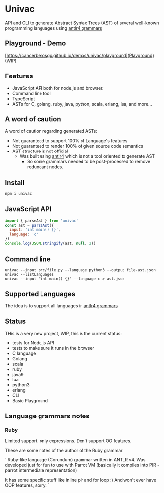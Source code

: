 # Univac

API and CLI to generate Abstract Syntax Trees (AST) of several well-known programming languages using [antlr4 grammars](https://github.com/antlr/grammars-v4)

## Playground - Demo

[https://cancerberosgx.github.io/demos/univac/playground](Playground) (WIP)

## Features

 * JavaScript API both for node.js and browser. 
 * Command line tool
 * TypeScript
 * ASTs for C, golang, ruby, java, python, scala, erlang, lua, and more... 


## A word of caution

A word of caution regarding generated ASTs:

 * Not guaranteed to support 100% of Language's features
 * Not guaranteed to render 100% of given source code semantics
 * AST structure is not official
   * Was built using [antlr4](https://github.com/antlr/grammars-v4) which is not a tool oriented to generate AST
      * So some grammars needed to be post-processed to remove redundant nodes.



## Install

```sh
npm i univac
```

## JavaScript API

```js
import { parseAst } from 'univac'
const ast = parseAst({
  input: 'int main() {}',
  language: 'c'
})
console.log(JSON.stringify(ast, null, 2))
```

## Command line

```
univac --input src/file.py --language python3 --output file-ast.json
univac --listLanguages
univac --input "int main() {}" --language c > ast.json
```

## Supported Languages

The idea is to support all languages in [antlr4 grammars](https://github.com/antlr/grammars-v4)

## Status

THis is a very new project, WIP, this is the current status:

 * tests for Node.js API
 * tests to make sure it runs in the browser
 * C language
 * Golang
 * scala
 * ruby
 * java9
 * lua
 * python3
 * erlang
 * CLI
 * Basic Playground

## Language grammars notes

### Ruby

Limited support. only expressions. Don't support OO features. 

These are some notes of the author of the Ruby grammar:

`
Ruby-like language (Corundum) grammar written in ANTLR v4. Was developed just for fun
to use with Parrot VM (basically it compiles into PIR - parrot intermediate
representation)

It has some specific stuff like inline pir and for loop :) And won't ever have
OOP features, sorry.
`